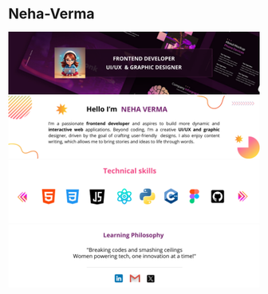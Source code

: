 # Neha-Verma
![img alt](https://github.com/Neha2308-Verma/Neha-Verma/blob/61a2829496e0d20b95ed82e7c3b14a34d4eb1157/Neha%20Verma/1.png)
![img intro](https://github.com/Neha2308-Verma/Neha-Verma/blob/02b32f02a18edee2faafbffa8978d22e9b44449a/Neha%20Verma/2.png)
![img skills](https://github.com/Neha2308-Verma/Neha-Verma/blob/b8a4789cea22e44439a58fb444cc2ceb2a6bfa16/Neha%20Verma/3.png)
![img conclusion](https://github.com/Neha2308-Verma/Neha-Verma/blob/81400bb5d8ddaabc0181ee1942e1d83880e7df3c/Neha%20Verma/4.png)
